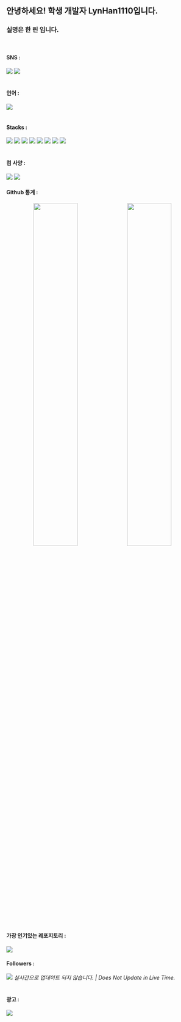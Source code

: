 <h2>안녕하세요! 학생 개발자 LynHan1110입니다.</h2>
<h3>  실명은 한 린 입니다.</h3>

  <br />
   <h4>SNS :</h4> 
  <img src="https://img.shields.io/badge/Discord-5865F2?style=flat-square&logo=discord&logoColor=white"></img>
  <img src="https://discord.c99.nl/widget/theme-1/1000315891898138634.png"></img>
<br /><br />
<h4>언어 : </h4>
<img src="https://github-readme-stats.vercel.app/api/top-langs/?username=LynHan1110" />
<br />
<br />
<h4>Stacks : </h4>
<img src="https://img.shields.io/badge/HTML-E34F26?style=flat-square&logo=HTML5&logoColor=white"></img>
<img src="https://img.shields.io/badge/CSS-1572B6?style=flat-square&logo=CSS3&logoColor=white"></img>
<img src="https://img.shields.io/badge/JavaScript-F7DF1E?style=flat-square&logo=Javascript&logoColor=white"></img>
<img src="https://img.shields.io/badge/Node.js-339933?style=flat-square&logo=Node.js&logoColor=white"></img>
<img src="https://img.shields.io/badge/PHP-777BB4?style=flat-square&logo=PHP&logoColor=white"></img>
<img src="https://img.shields.io/badge/Netlify-00C7B7?style=flat-square&logo=Netlify&logoColor=white"></img>
<img src="https://img.shields.io/badge/Firebase-FFCA28?style=flat-square&logo=Firebase&logoColor=white"></img>
<img src="https://img.shields.io/badge/-%ED%95%9C%EA%B5%AD%EB%A7%90-blue"/>
<br />
<br />
<h4>컴 사양 : </h4>
<img src="https://img.shields.io/badge/I Mac 24-d9d9d9?style=for-the-badge&logo=apple&logoColor=white"></img>
<img src="https://img.shields.io/badge/Galaxy Tab A, Galaxy Tab A7-d9d9d9?style=for-the-badge&logo=Samsung&logoColor=white"></img>
<h4>Github 통계 : </h4>
<p align="center">
<img src="https://github-readme-stats.vercel.app/api?username=LynHan1110&theme=gotham&show_icons=true&count_private=true&hide_border=true"  width="48%"/>
<img src="https://github-readme-streak-stats.herokuapp.com?user=LynHan1110&theme=gotham&hide_border=true&date_format=M%20j%5B%2C%20Y%5D"  width="48%"/>
<br /><br />
  <h4>가장 인기있는 레포지토리 : </h4>
<img src="https://github-readme-stats.vercel.app/api/pin/?username=LynHan1110&repo=BibleProject" />
</p>

<h4>Followers : </h4>
<img src="https://img.shields.io/badge/Followers : -3-ff69b4"></img>
<em>실시간으로 업데이트 되지 않습니다. | Does Not Update in Live Time.</em>
<br />
<br />
<h4>
  광고 : 
  </h4>
<img src="https://tab2.clickmon.co.kr/pop/wp_ad_728.php?PopAd=CM_M_1003067%7C%5E%7CCM_A_1123465%7C%5E%7CAdver_M_1046207&mon_rf=REFERRER_URL&mon_direct_url=URLENCODE_PASSBACK_INPUT"></img>

